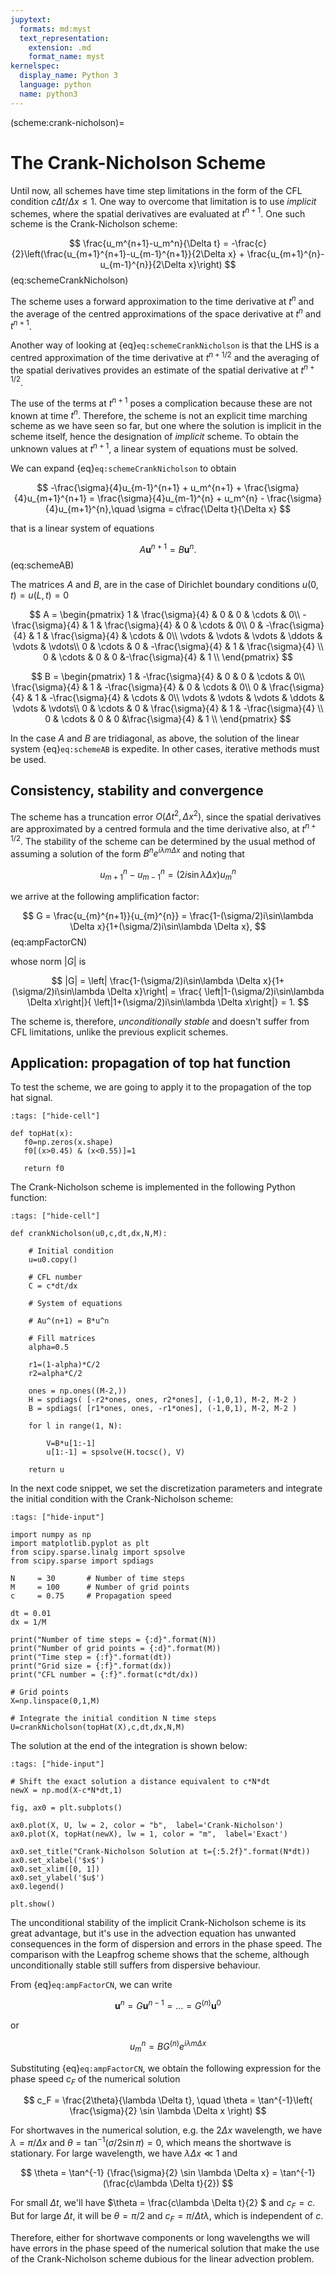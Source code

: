 ```yaml
---
jupytext:
  formats: md:myst
  text_representation:
    extension: .md
    format_name: myst
kernelspec:
  display_name: Python 3
  language: python
  name: python3
---
```

(scheme:crank-nicholson)=
# The Crank-Nicholson Scheme

Until now, all schemes have time step limitations in the form of the CFL condition $c\Delta t/\Delta x \leq 1$. One way to overcome that limitation is to use *implicit* schemes, where the spatial derivatives are evaluated at $t^{n+1}$. One such scheme is the Crank-Nicholson scheme:

$$
  \frac{u_m^{n+1}-u_m^n}{\Delta t} = -\frac{c}{2}\left(\frac{u_{m+1}^{n+1}-u_{m-1}^{n+1}}{2\Delta x} + \frac{u_{m+1}^{n}-u_{m-1}^{n}}{2\Delta x}\right)
$$ (eq:schemeCrankNicholson)

The scheme uses a forward approximation to the time derivative at $t^n$ and the average of the centred approximations of the space derivative at $t^n$ and $t^{n+1}$. 

Another way of looking at {eq}`eq:schemeCrankNicholson` is that the LHS is a centred approximation of the time derivative at $t^{n+1/2}$ and the averaging of the spatial derivatives provides an estimate of the spatial derivative at $t^{n+1/2}$.

The use of the terms at $t^{n+1}$ poses a complication because these are not known at time $t^n$. Therefore, the scheme is not an explicit time marching scheme as we have seen so far, but one where the solution is implicit in the scheme itself, hence the designation of *implicit* scheme. To obtain the unknown values at $t^{n+1}$, a linear system of equations must be solved. 

We can expand {eq}`eq:schemeCrankNicholson` to obtain 

$$
  -\frac{\sigma}{4}u_{m-1}^{n+1}  + u_m^{n+1} + \frac{\sigma}{4}u_{m+1}^{n+1} =
    \frac{\sigma}{4}u_{m-1}^{n}  + u_m^{n} - \frac{\sigma}{4}u_{m+1}^{n},\quad \sigma = c\frac{\Delta t}{\Delta x}   
$$

that is a linear system of equations 

$$
  A\mathbf{u}^{n+1}=B\mathbf{u}^{n}.
$$ (eq:schemeAB)

The matrices $A$ and $B$, are in the case of Dirichlet boundary conditions $u(0,t)=u(L,t)=0$

$$
A = 
\begin{pmatrix}
  1                        & \frac{\sigma}{4}   & 0                             &         0                & \cdots & 0\\
  -\frac{\sigma}{4} & 1                         & \frac{\sigma}{4}       &         0                & \cdots & 0\\
                          0 & -\frac{\sigma}{4} & 1                              & \frac{\sigma}{4} & \cdots & 0\\
            \vdots       &          \vdots        &   \vdots                     & \ddots               & \vdots  & \vdots\\
            0               &              \cdots           &            0             & -\frac{\sigma}{4} & 1                         & \frac{\sigma}{4} \\
         0               &              \cdots           &        0                 & 0                 &-\frac{\sigma}{4} & 1                         \\
\end{pmatrix}
$$

$$
B = 
\begin{pmatrix}
  1                        & -\frac{\sigma}{4}   & 0                             &         0                & \cdots & 0\\
  \frac{\sigma}{4} & 1                         & -\frac{\sigma}{4}       &         0                & \cdots & 0\\
                          0 & \frac{\sigma}{4} & 1                              & -\frac{\sigma}{4} & \cdots & 0\\
            \vdots       &          \vdots        &   \vdots                     & \ddots               & \vdots  & \vdots\\
            0               &              \cdots           &            0             & \frac{\sigma}{4} & 1                         & -\frac{\sigma}{4} \\
         0               &              \cdots           &        0                 & 0                 &\frac{\sigma}{4} & 1                         \\
\end{pmatrix}
$$

In the case $A$ and $B$ are tridiagonal, as above, the solution of the linear system {eq}`eq:schemeAB` is expedite. In other cases, iterative methods must be used.

## Consistency, stability and convergence

The scheme has a truncation error $O(\Delta t^2,\Delta x^2)$, since the spatial derivatives are approximated by a centred formula and the time derivative also, at $t^{n+1/2}$.
The stability of the scheme can be determined by the usual method of assuming a solution of the form $B^n e^{i\lambda m \Delta x}$ and noting that

$$
    u_{m+1}^{n}-u_{m-1}^{n} = (2i\sin\lambda \Delta x)u_{m}^{n}
$$

we arrive at the following amplification factor:

$$
   G = \frac{u_{m}^{n+1}}{u_{m}^{n}} = \frac{1-(\sigma/2)i\sin\lambda \Delta x}{1+(\sigma/2)i\sin\lambda \Delta x},
$$(eq:ampFactorCN)

whose norm $|G|$ is

$$
 |G| = \left| \frac{1-(\sigma/2)i\sin\lambda \Delta x}{1+(\sigma/2)i\sin\lambda \Delta x}\right| = 
    \frac{ \left|1-(\sigma/2)i\sin\lambda \Delta x\right|}{ \left|1+(\sigma/2)i\sin\lambda \Delta x\right|} = 1.
$$

The scheme is, therefore, *unconditionally stable* and doesn't suffer from CFL limitations, unlike the previous explicit schemes.

## Application: propagation of top hat function

To test the scheme, we are going to apply it to the propagation of the top hat signal.

```{code-cell} ipython3
:tags: ["hide-cell"]

def topHat(x):
   f0=np.zeros(x.shape)
   f0[(x>0.45) & (x<0.55)]=1

   return f0
```

The Crank-Nicholson scheme is implemented in the following Python function:

```{code-cell} ipython3
:tags: ["hide-cell"]

def crankNicholson(u0,c,dt,dx,N,M):

    # Initial condition
    u=u0.copy()

    # CFL number
    C = c*dt/dx
    
    # System of equations
    
    # Au^(n+1) = B*u^n
    
    # Fill matrices
    alpha=0.5

    r1=(1-alpha)*C/2
    r2=alpha*C/2
    
    ones = np.ones((M-2,))
    H = spdiags( [-r2*ones, ones, r2*ones], (-1,0,1), M-2, M-2 )
    B = spdiags( [r1*ones, ones, -r1*ones], (-1,0,1), M-2, M-2 )
  
    for l in range(1, N):
        
        V=B*u[1:-1]
        u[1:-1] = spsolve(H.tocsc(), V)
        
    return u
```

In the next code snippet, we set the discretization parameters and integrate the initial condition with the Crank-Nicholson scheme:

```{code-cell} ipython3
:tags: ["hide-input"]

import numpy as np
import matplotlib.pyplot as plt
from scipy.sparse.linalg import spsolve
from scipy.sparse import spdiags

N     = 30       # Number of time steps
M     = 100      # Number of grid points
c     = 0.75     # Propagation speed

dt = 0.01
dx = 1/M

print("Number of time steps = {:d}".format(N))
print("Number of grid points = {:d}".format(M))
print("Time step = {:f}".format(dt))
print("Grid size = {:f}".format(dx))
print("CFL number = {:f}".format(c*dt/dx))

# Grid points
X=np.linspace(0,1,M)

# Integrate the initial condition N time steps
U=crankNicholson(topHat(X),c,dt,dx,N,M)

```

The solution at the end of the integration is shown below:

```{code-cell} ipython3
:tags: ["hide-input"]

# Shift the exact solution a distance equivalent to c*N*dt
newX = np.mod(X-c*N*dt,1)

fig, ax0 = plt.subplots()

ax0.plot(X, U, lw = 2, color = "b",  label='Crank-Nicholson')
ax0.plot(X, topHat(newX), lw = 1, color = "m",  label='Exact')

ax0.set_title("Crank-Nicholson Solution at t={:5.2f}".format(N*dt))
ax0.set_xlabel('$x$')
ax0.set_xlim([0, 1])
ax0.set_ylabel('$u$')
ax0.legend()

plt.show()

```


The unconditional stability of the implicit Crank-Nicholson scheme is its great advantage, but it's use in the advection equation has unwanted consequences in the form of dispersion and errors in the phase speed. The comparison with the Leapfrog scheme shows that the scheme, although unconditionally stable still suffers from dispersive behaviour.



From {eq}`eq:ampFactorCN`, we can write

$$
   \mathbf{u}^n = G\mathbf{u}^{n-1}= \dotso = G^{(n)} \mathbf{u}^0
$$

or

$$
   u_m^n = BG^{(n)} e^{i\lambda m\Delta x}
$$

Substituting {eq}`eq:ampFactorCN`, we obtain the following expression for the phase speed $c_F$ of the numerical solution

$$
  c_F = \frac{2\theta}{\lambda \Delta t}, \quad \theta = \tan^{-1}\left( \frac{\sigma}{2} \sin \lambda \Delta x \right)
$$

For shortwaves in the numerical solution, e.g. the $2\Delta x$ wavelength, we have $\lambda = \pi/\Delta x$ and $\theta = \tan^{-1} (\sigma/2 \sin \pi)=0$, which means the shortwave is stationary. For large wavelength, we have $\lambda \Delta x \ll 1$ and

$$
  \theta = \tan^{-1} {\frac{\sigma}{2} \sin \lambda \Delta x} = \tan^{-1} (\frac{c\lambda \Delta t}{2})
$$

For small $\Delta t$, we'll have $\theta = \frac{c\lambda \Delta t}{2} $ and $c_F = c$. But for large $\Delta t$, it will be $\theta = \pi/2$ and $c_F = \pi/\Delta t \lambda$, which is independent of $c$. 

Therefore, either for shortwave components or long wavelengths we will have errors in the phase speed of the numerical solution that make the use of the Crank-Nicholson scheme dubious for the linear advection problem.

